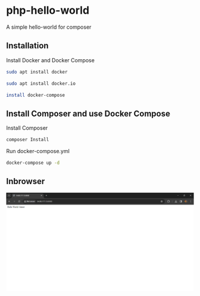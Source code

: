 # php-hello-world
A simple hello-world for composer

Installation
------------

Install Docker and Docker Compose
``` bash
sudo apt install docker
```
``` bash
sudo apt install docker.io
```
``` bash
install docker-compose
```

Install Composer and use Docker Compose
-------------

Install Composer
``` bash
composer Install
```

Run docker-compose.yml
``` bash
docker-compose up -d
```

Inbrowser
--------------
![Site Demo](https://github.com/AnishSubedi07/powerworkshop-DevOps/blob/main/images/inbrowser.png?raw=true)
